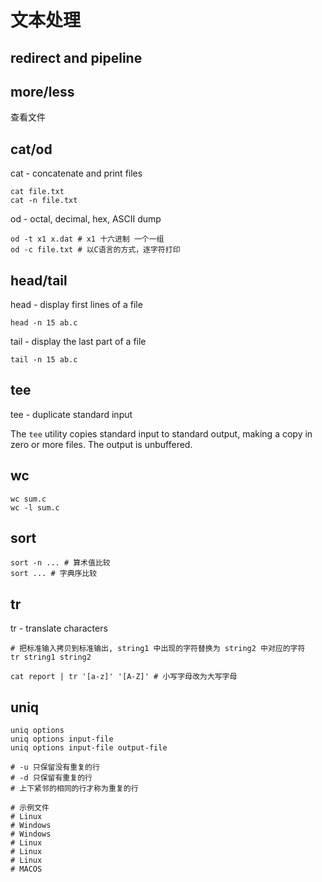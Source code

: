 # 文本处理

## redirect and pipeline

## more/less

查看文件

## cat/od

cat - concatenate and print files

``` shell
cat file.txt
cat -n file.txt
```

od - octal, decimal, hex, ASCII dump

``` shell
od -t x1 x.dat # x1 十六进制 一个一组
od -c file.txt # 以C语言的方式，逐字符打印
```

## head/tail

head - display first lines of a file

``` shell
head -n 15 ab.c
```

tail - display the last part of a file

``` shell
tail -n 15 ab.c
```

## tee

tee - duplicate standard input

The `tee` utility copies standard input to standard output, making a copy in zero or more files. The output is unbuffered.

## wc

``` shell
wc sum.c
wc -l sum.c
```

## sort

``` shell
sort -n ... # 算术值比较
sort ... # 字典序比较
```

## tr

tr - translate characters

``` shell
# 把标准输入拷贝到标准输出, string1 中出现的字符替换为 string2 中对应的字符
tr string1 string2

cat report | tr '[a-z]' '[A-Z]' # 小写字母改为大写字母
```

## uniq

``` shell
uniq options
uniq options input-file
uniq options input-file output-file

# -u 只保留没有重复的行
# -d 只保留有重复的行
# 上下紧邻的相同的行才称为重复的行

# 示例文件
# Linux
# Windows
# Windows
# Linux
# Linux
# Linux
# MACOS
```